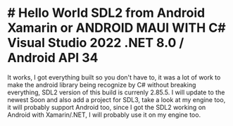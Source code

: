 # # Hello World SDL2 from Android Xamarin or ANDROID MAUI WITH C# Visual Studio 2022 .NET 8.0 /  Android API 34
It works, I got everything built so you don't have to, it was a lot of work to make the android library being recognize by C# without breaking everything,
SDL2 version of this build is currenly 2.85.5. 
I will update to the newest Soon and also add a project for SDL3, 
take a look at my engine too, 
it will probably support Android too,
since I got the SDL2 working on Android with Xamarin/.NET,
I will probably use it on my engine too.